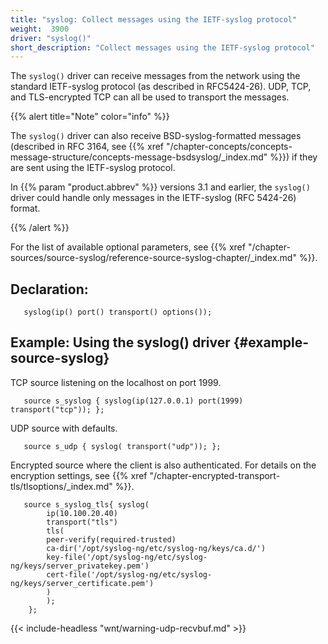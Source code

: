 ```yaml
---
title: "syslog: Collect messages using the IETF-syslog protocol"
weight:  3900
driver: "syslog()"
short_description: "Collect messages using the IETF-syslog protocol"
---
```

<!-- DISCLAIMER: This file is based on the syslog-ng Open Source Edition documentation https://github.com/balabit/syslog-ng-ose-guides/commit/2f4a52ee61d1ea9ad27cb4f3168b95408fddfdf2 and is used under the terms of The syslog-ng Open Source Edition Documentation License. The file has been modified by Axoflow. -->

The `syslog()` driver can receive messages from the network using the standard IETF-syslog protocol (as described in RFC5424-26). UDP, TCP, and TLS-encrypted TCP can all be used to transport the messages.

{{% alert title="Note" color="info" %}}

The `syslog()` driver can also receive BSD-syslog-formatted messages (described in RFC 3164, see {{% xref "/chapter-concepts/concepts-message-structure/concepts-message-bsdsyslog/_index.md" %}}) if they are sent using the IETF-syslog protocol.

In {{% param "product.abbrev" %}} versions 3.1 and earlier, the `syslog()` driver could handle only messages in the IETF-syslog (RFC 5424-26) format.

{{% /alert %}}

For the list of available optional parameters, see {{% xref "/chapter-sources/source-syslog/reference-source-syslog-chapter/_index.md" %}}.


## Declaration:

```shell
   syslog(ip() port() transport() options());
```



## Example: Using the syslog() driver {#example-source-syslog}

TCP source listening on the localhost on port 1999.

```shell
   source s_syslog { syslog(ip(127.0.0.1) port(1999) transport("tcp")); };
```

UDP source with defaults.

```shell
   source s_udp { syslog( transport("udp")); };
```

Encrypted source where the client is also authenticated. For details on the encryption settings, see {{% xref "/chapter-encrypted-transport-tls/tlsoptions/_index.md" %}}.

```shell
   source s_syslog_tls{ syslog(
        ip(10.100.20.40)
        transport("tls")
        tls(
        peer-verify(required-trusted)
        ca-dir('/opt/syslog-ng/etc/syslog-ng/keys/ca.d/')
        key-file('/opt/syslog-ng/etc/syslog-ng/keys/server_privatekey.pem')
        cert-file('/opt/syslog-ng/etc/syslog-ng/keys/server_certificate.pem')
        )
        );
    };
```


{{< include-headless "wnt/warning-udp-recvbuf.md" >}}
